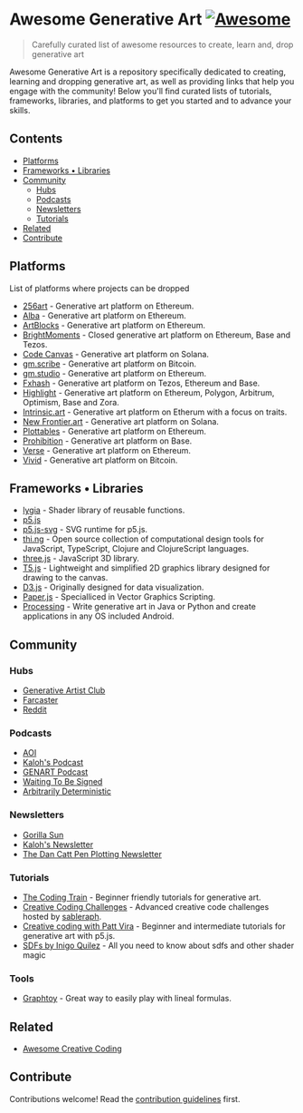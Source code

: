 # Awesome Generative Art [![Awesome](https://awesome.re/badge.svg)](https://awesome.re)

> Carefully curated list of awesome resources to create, learn and, drop generative art

Awesome Generative Art is a repository specifically dedicated to creating, learning and dropping generative art, as well as providing links that help you engage with the community! Below you&#39;ll find curated lists of tutorials, frameworks, libraries, and platforms to get you started and to advance your skills.

## Contents

- [Platforms](#platforms)
- [Frameworks • Libraries](#frameworks--libraries)
- [Community](#community)
  - [Hubs](#hubs)
  - [Podcasts](#podcasts)
  - [Newsletters](#newsletters)
  - [Tutorials](#tutorials)
- [Related](#related)
- [Contribute](#contribute)

## Platforms

List of platforms where projects can be dropped

- [256art](https://256art.com/) - Generative art platform on Ethereum.
- [Alba](https://www.alba.art/) - Generative art platform on Ethereum.
- [ArtBlocks](https://www.artblocks.io/) - Generative art platform on Ethereum.
- [BrightMoments](https://www.brightmoments.io/) - Closed generative art platform on Ethereum, Base and Tezos.
- [Code Canvas](https://codecanvas.art/) - Generative art platform on Solana.
- [gm.scribe](https://www.gmscribe.art/) - Generative art platform on Bitcoin.
- [gm.studio](https://www.gmstudio.art/) - Generative art platform on Ethereum.
- [Fxhash](https://www.fxhash.xyz/) - Generative art platform on Tezos, Ethereum and Base.
- [Highlight](https://highlight.xyz/) - Generative art platform on Ethereum, Polygon, Arbitrum, Optimism, Base and Zora.
- [Intrinsic.art](https://intrinsic.art/) - Generative art platform on Etherum with a focus on traits.
- [New Frontier.art](https://newfrontier.art/) - Generative art platform on Solana.
- [Plottables](https://plottables.io/) - Generative art platform on Ethereum.
- [Prohibition](https://prohibition.art/) - Generative art platform on Base.
- [Verse](https://verse.works/released) - Generative art platform on Ethereum.
- [Vivid](https://www.vivid.gallery/) - Generative art platform on Bitcoin.

## Frameworks • Libraries

- [lygia](https://www.lygia.xyz/) - Shader library of reusable functions.
- [p5.js](https://p5js.org/)
- [p5.js-svg](https://github.com/zenozeng/p5.js-svg) - SVG runtime for p5.js.
- [thi.ng](http://thi.ng/) - Open source collection of computational design tools for JavaScript, TypeScript, Clojure and ClojureScript languages.
- [three.js](https://threejs.org/) - JavaScript 3D library.
- [T5.js](https://github.com/Tezumie/T5.js/tree/main) - Lightweight and simplified 2D graphics library designed for drawing to the canvas.
- [D3.js](https://d3js.org/) - Originally designed for data visualization.
- [Paper.js](http://paperjs.org/) - Specialliced in Vector Graphics Scripting.
- [Processing](https://processing.org/) - Write generative art in Java or Python and create applications in any OS included Android.


## Community

### Hubs

- [Generative Artist Club](https://www.genartclub.com/)
- [Farcaster](https://warpcast.com/~/channel/gen-art)
- [Reddit](https://www.reddit.com/r/generative/)

### Podcasts

- [AOI](https://www.youtube.com/@artoninternet)
- [Kaloh's Podcast](https://www.youtube.com/channel/UCRQTtg0ODLE7UGfkBUcVPwg)
- [GENART Podcast](https://art.camilleroux.com/genart-podcast/)
- [Waiting To Be Signed](https://podcasters.spotify.com/pod/show/waitingtobesigned)
- [Arbitrarily Deterministic](https://open.spotify.com/show/7oP4AzzO2TOSM6abbds6EL)

### Newsletters

- [Gorilla Sun](https://www.gorillasun.de/tag/newsletter/)
- [Kaloh's Newsletter](https://kaloh.xyz/)
- [The Dan Catt Pen Plotting Newsletter](https://newsletter.revdancatt.com/)

### Tutorials

- [The Coding Train](https://thecodingtrain.com/) - Beginner friendly tutorials for generative art.
- [Creative Coding Challenges](https://www.twitch.tv/sableraph/) - Advanced creative code challenges hosted by [sableraph](https://warpcast.com/sableraph).
- [Creative coding with Patt Vira](https://www.pattvira.com/) - Beginner and intermediate tutorials for generative art with p5.js.
- [SDFs by Inigo Quilez](https://iquilezles.org/) - All you need to know about sdfs and other shader magic

### Tools

- [Graphtoy](https://graphtoy.com/) - Great way to easily play with lineal formulas.
  
## Related

- [Awesome Creative Coding](https://github.com/terkelg/awesome-creative-coding)

## Contribute

Contributions welcome! Read the [contribution guidelines](contributing.md) first.

